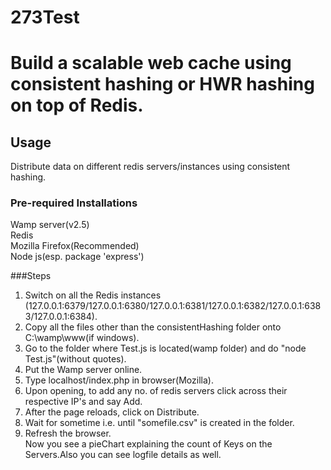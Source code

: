 # 273Test  
# Build a scalable web cache using consistent hashing or HWR hashing on top of Redis.  

## Usage  
Distribute data on different redis servers/instances using consistent hashing.  
### Pre-required Installations  
Wamp server(v2.5)  
Redis  
Mozilla Firefox(Recommended)  
Node js(esp. package 'express')  

###Steps
1) Switch on all the Redis instances (127.0.0.1:6379/127.0.0.1:6380/127.0.0.1:6381/127.0.0.1:6382/127.0.0.1:6383/127.0.0.1:6384).  
2) Copy all the files other than the consistentHashing folder onto C:\wamp\www(if windows).   
3) Go to the folder where Test.js is located(wamp folder) and do "node Test.js"(without quotes).  
4) Put the Wamp server online.  
5) Type localhost/index.php in browser(Mozilla).    
6) Upon opening, to add any no. of redis servers click across their respective IP's and say Add.  
7) After the page reloads, click on Distribute.  
8) Wait for sometime i.e. until "somefile.csv" is created in the folder.  
9) Refresh the browser.  
Now you see a pieChart explaining the count of Keys on the Servers.Also you can see logfile details as well.  
